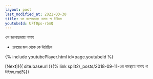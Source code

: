 ```yaml
---
layout: post
last_modified_at: 2021-03-30
title: ওম জলোদ্ভভায়া নামায গা টাইমস
youtubeId: UFf0po-rbmQ
---
```

 
 
 ওম জলোদ্ভভায়া নামায  
 
 -  প্রলয়ের জল থেকে কে উঠেছিল 
 
  
 
  
 
 
 
 
 
 


{% include youtubePlayer.html id=page.youtubeId %}
 
[Next]({{ site.baseurl }}{% link  split2/_posts/2018-09-11-ওম গাবস্থায়ে নামায গা টাইমস.md%})
 
